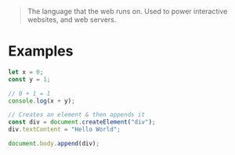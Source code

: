 > The language that the web runs on. Used to power interactive websites, and web servers.

# Examples

```js
let x = 0;
const y = 1;

// 0 + 1 = 1
console.log(x + y);

// Creates an element & then appends it
const div = document.createElement("div");
div.textContent = "Hello World";

document.body.append(div);
```

